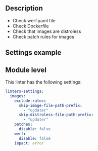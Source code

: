 ## Description

- Check werf.yaml file
- Check Dockerfile
- Check that images are distroless
- Check patch rules for images

## Settings example

## Module level

This linter has the following settings:

```yaml
linters-settings:
  images:
    exclude-rules:
      skip-image-file-path-prefix:
        - "updater"
      skip-distroless-file-path-prefix:
        - "updater"
    patches:
      disable: false
    werf:
      disable: false
    impact: error
```
